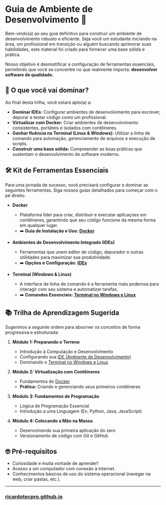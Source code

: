 # **Guia de Ambiente de Desenvolvimento 🚀**

Bem-vindo(a) ao seu guia definitivo para construir um ambiente de desenvolvimento robusto e eficiente. Seja você um estudante iniciando na área, um profissional em transição ou alguém buscando aprimorar suas habilidades, este material foi criado para fornecer uma base sólida e prática.

Nosso objetivo é desmistificar a configuração de ferramentas essenciais, permitindo que você se concentre no que realmente importa: **desenvolver software de qualidade.**

## 🎯 O que você vai dominar?

Ao final desta trilha, você estará apto(a) a:

  * **Dominar IDEs:** Configurar ambientes de desenvolvimento para escrever, depurar e testar código como um profissional.
  * **Virtualizar com Docker:** Criar ambientes de desenvolvimento consistentes, portáteis e isolados com contêineres.
  * **Ganhar fluência no Terminal (Linux & Windows):** Utilizar a linha de comando para automação, gerenciamento de arquivos e execução de scripts.
  * **Construir uma base sólida:** Compreender as boas práticas que sustentam o desenvolvimento de software moderno.

## 🛠️ Kit de Ferramentas Essenciais

Para uma jornada de sucesso, você precisará configurar e dominar as seguintes ferramentas. Siga nossos guias detalhados para começar com o pé direito.

  * **Docker**

      * Plataforma líder para criar, distribuir e executar aplicações em contêineres, garantindo que seu código funcione da mesma forma em qualquer lugar.
      * ➡️ **Guia de Instalação e Uso:** **[Docker](https://www.google.com/search?q=./docker.md)**

  * **Ambientes de Desenvolvimento Integrado (IDEs)**

      * Ferramentas que unem editor de código, depurador e outras utilidades para maximizar sua produtividade.
      * ➡️ **Opções e Configuração:** **[IDEs](https://www.google.com/search?q=./ides.md)**

  * **Terminal (Windows & Linux)**

      * A interface de linha de comando é a ferramenta mais poderosa para interagir com seu sistema e automatizar tarefas.
      * ➡️ **Comandos Essenciais:** **[Terminal no Windows e Linux](https://www.google.com/search?q=./terminal_windown_linux.md)**

## 📚 Trilha de Aprendizagem Sugerida

Sugerimos a seguinte ordem para absorver os conceitos de forma progressiva e estruturada:

1.  **Módulo 1: Preparando o Terreno**

      * Introdução à Computação e Desenvolvimento
      * Configurando sua [IDE (Ambiente de Desenvolvimento)](https://www.google.com/search?q=./ides.md)
      * Dominando o [Terminal no Windows e Linux](https://www.google.com/search?q=./terminal_windown_linux.md)

2.  **Módulo 2: Virtualização com Contêineres**

      * Fundamentos do [Docker](https://www.google.com/search?q=./docker.md)
      * **Prática:** Criando e gerenciando seus primeiros contêineres

3.  **Módulo 3: Fundamentos de Programação**

      * Lógica de Programação Essencial
      * Introdução a uma Linguagem (Ex: Python, Java, JavaScript)

4.  **Módulo 4: Colocando a Mão na Massa**

      * Desenvolvendo sua primeira aplicação do zero
      * Versionamento de código com Git e GitHub

## 🤓 Pré-requisitos

  * Curiosidade e muita vontade de aprender\!
  * Acesso a um computador com conexão à internet.
  * Conhecimentos básicos de uso do sistema operacional (navegar na web, criar pastas, etc.).

---

### [ricardotecpro.github.io](https://ricardotecpro.github.io/)
